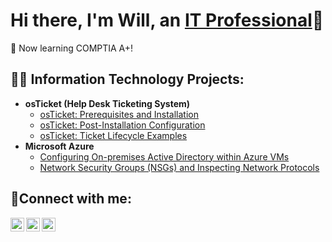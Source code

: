 
<h1>Hi there, I'm Will, an <a href="https://www.linkedin.com/in/willdfletch/">IT Professional</a>👋</h1>

🌱 Now learning COMPTIA A+!

<h2>👨‍💻 Information Technology Projects:</h2>

- <b>osTicket (Help Desk Ticketing System)</b>
  - [osTicket: Prerequisites and Installation](https://github.com/willdfletch/osticket-prereqs)
  - [osTicket: Post-Installation Configuration](https://github.com/willdfletch/post-install-config)
  - [osTicket: Ticket Lifecycle Examples](https://github.com/willdfletch/ticket-lifecycle)
- <b>Microsoft Azure</b>
  - [Configuring On-premises Active Directory within Azure VMs](https://github.com/willdfletch/configure-ad)
  - [Network Security Groups (NSGs) and Inspecting Network Protocols](https://github.com/willdfletch/azure-network-protocols)

<h2>🤳Connect with me:</h2>

[<img align="left" alt="Josh | Twitter" width="22px" src="https://cdn.jsdelivr.net/npm/simple-icons@v3/icons/twitter.svg" />][twitter]
[<img align="left" alt="Josh | LinkedIn" width="22px" src="https://cdn.jsdelivr.net/npm/simple-icons@v3/icons/linkedin.svg" />][linkedin]
[<img align="left" alt="Josh | Instagram" width="22px" src="https://cdn.jsdelivr.net/npm/simple-icons@v3/icons/instagram.svg" />][instagram]

[twitter]: https://x.com/willdfletch
[instagram]: https://www.instagram.com/willdfletch
[linkedin]: https://www.linkedin.com/in/willdfletch/


<!--
**Willdfletch/willdfletch** is a ✨ _special_ ✨ repository because its `README.md` (this file) appears on your GitHub profile.

Here are some ideas to get you started:

- 🔭 I’m currently working on ...
- 🌱 I’m currently learning ...
- 👯 I’m looking to collaborate on ...
- 🤔 I’m looking for help with ...
- 💬 Ask me about ...
- 📫 How to reach me: ...
- 😄 Pronouns: ...
- ⚡ Fun fact: ...
-->
